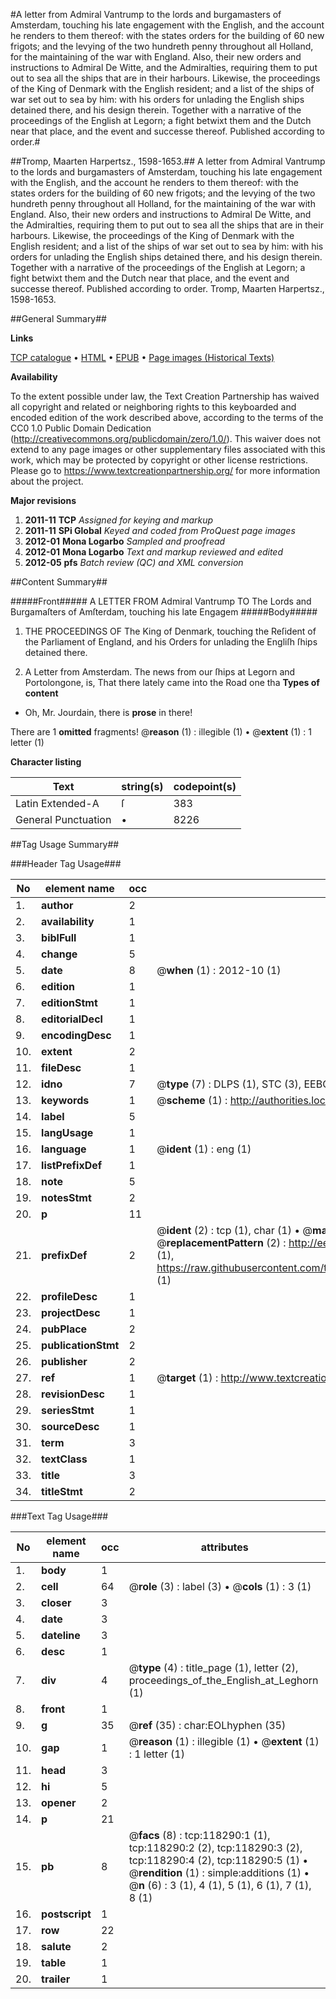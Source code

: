 #A letter from Admiral Vantrump to the lords and burgamasters of Amsterdam, touching his late engagement with the English, and the account he renders to them thereof: with the states orders for the building of 60 new frigots; and the levying of the two hundreth penny throughout all Holland, for the maintaining of the war with England. Also, their new orders and instructions to Admiral De Witte, and the Admiralties, requiring them to put out to sea all the ships that are in their harbours. Likewise, the proceedings of the King of Denmark with the English resident; and a list of the ships of war set out to sea by him: with his orders for unlading the English ships detained there, and his design therein. Together with a narrative of the proceedings of the English at Legorn; a fight betwixt them and the Dutch near that place, and the event and successe thereof. Published according to order.#

##Tromp, Maarten Harpertsz., 1598-1653.##
A letter from Admiral Vantrump to the lords and burgamasters of Amsterdam, touching his late engagement with the English, and the account he renders to them thereof: with the states orders for the building of 60 new frigots; and the levying of the two hundreth penny throughout all Holland, for the maintaining of the war with England. Also, their new orders and instructions to Admiral De Witte, and the Admiralties, requiring them to put out to sea all the ships that are in their harbours. Likewise, the proceedings of the King of Denmark with the English resident; and a list of the ships of war set out to sea by him: with his orders for unlading the English ships detained there, and his design therein. Together with a narrative of the proceedings of the English at Legorn; a fight betwixt them and the Dutch near that place, and the event and successe thereof. Published according to order.
Tromp, Maarten Harpertsz., 1598-1653.

##General Summary##

**Links**

[TCP catalogue](http://www.ota.ox.ac.uk/tcp/)  • 
[HTML](http://tei.it.ox.ac.uk/tcp/Texts-HTML/free/A95/A95816.html)  • 
[EPUB](http://tei.it.ox.ac.uk/tcp/Texts-EPUB/free/A95/A95816.epub) • 
[Page images (Historical Texts)](https://historicaltexts.jisc.ac.uk/eebo-99866031e)

**Availability**

To the extent possible under law, the Text Creation Partnership has waived all copyright and related or neighboring rights to this keyboarded and encoded edition of the work described above, according to the terms of the CC0 1.0 Public Domain Dedication (http://creativecommons.org/publicdomain/zero/1.0/). This waiver does not extend to any page images or other supplementary files associated with this work, which may be protected by copyright or other license restrictions. Please go to https://www.textcreationpartnership.org/ for more information about the project.

**Major revisions**

1. __2011-11__ __TCP__ *Assigned for keying and markup*
1. __2011-11__ __SPi Global__ *Keyed and coded from ProQuest page images*
1. __2012-01__ __Mona Logarbo__ *Sampled and proofread*
1. __2012-01__ __Mona Logarbo__ *Text and markup reviewed and edited*
1. __2012-05__ __pfs__ *Batch review (QC) and XML conversion*

##Content Summary##

#####Front#####
A LETTER FROM Admiral Vantrump TO The Lords and Burgamaſters of Amſterdam, touching his late Engagem
#####Body#####

1. THE PROCEEDINGS OF The King of Denmark, touching the Reſident of the Parliament of England, and his Orders for unlading the Engliſh ſhips detained there.

1. A Letter from Amsterdam.
The news from our ſhips at Legorn and Portolongone, is, That there lately came into the Road one tha
**Types of content**

  * Oh, Mr. Jourdain, there is **prose** in there!

There are 1 **omitted** fragments! 
 @__reason__ (1) : illegible (1)  •  @__extent__ (1) : 1 letter (1)

**Character listing**


|Text|string(s)|codepoint(s)|
|---|---|---|
|Latin Extended-A|ſ|383|
|General Punctuation|•|8226|

##Tag Usage Summary##

###Header Tag Usage###

|No|element name|occ|attributes|
|---|---|---|---|
|1.|__author__|2||
|2.|__availability__|1||
|3.|__biblFull__|1||
|4.|__change__|5||
|5.|__date__|8| @__when__ (1) : 2012-10 (1)|
|6.|__edition__|1||
|7.|__editionStmt__|1||
|8.|__editorialDecl__|1||
|9.|__encodingDesc__|1||
|10.|__extent__|2||
|11.|__fileDesc__|1||
|12.|__idno__|7| @__type__ (7) : DLPS (1), STC (3), EEBO-CITATION (1), PROQUEST (1), VID (1)|
|13.|__keywords__|1| @__scheme__ (1) : http://authorities.loc.gov/ (1)|
|14.|__label__|5||
|15.|__langUsage__|1||
|16.|__language__|1| @__ident__ (1) : eng (1)|
|17.|__listPrefixDef__|1||
|18.|__note__|5||
|19.|__notesStmt__|2||
|20.|__p__|11||
|21.|__prefixDef__|2| @__ident__ (2) : tcp (1), char (1)  •  @__matchPattern__ (2) : ([0-9\-]+):([0-9IVX]+) (1), (.+) (1)  •  @__replacementPattern__ (2) : http://eebo.chadwyck.com/downloadtiff?vid=$1&page=$2 (1), https://raw.githubusercontent.com/textcreationpartnership/Texts/master/tcpchars.xml#$1 (1)|
|22.|__profileDesc__|1||
|23.|__projectDesc__|1||
|24.|__pubPlace__|2||
|25.|__publicationStmt__|2||
|26.|__publisher__|2||
|27.|__ref__|1| @__target__ (1) : http://www.textcreationpartnership.org/docs/. (1)|
|28.|__revisionDesc__|1||
|29.|__seriesStmt__|1||
|30.|__sourceDesc__|1||
|31.|__term__|3||
|32.|__textClass__|1||
|33.|__title__|3||
|34.|__titleStmt__|2||


###Text Tag Usage###

|No|element name|occ|attributes|
|---|---|---|---|
|1.|__body__|1||
|2.|__cell__|64| @__role__ (3) : label (3)  •  @__cols__ (1) : 3 (1)|
|3.|__closer__|3||
|4.|__date__|3||
|5.|__dateline__|3||
|6.|__desc__|1||
|7.|__div__|4| @__type__ (4) : title_page (1), letter (2), proceedings_of_the_English_at_Leghorn (1)|
|8.|__front__|1||
|9.|__g__|35| @__ref__ (35) : char:EOLhyphen (35)|
|10.|__gap__|1| @__reason__ (1) : illegible (1)  •  @__extent__ (1) : 1 letter (1)|
|11.|__head__|3||
|12.|__hi__|5||
|13.|__opener__|2||
|14.|__p__|21||
|15.|__pb__|8| @__facs__ (8) : tcp:118290:1 (1), tcp:118290:2 (2), tcp:118290:3 (2), tcp:118290:4 (2), tcp:118290:5 (1)  •  @__rendition__ (1) : simple:additions (1)  •  @__n__ (6) : 3 (1), 4 (1), 5 (1), 6 (1), 7 (1), 8 (1)|
|16.|__postscript__|1||
|17.|__row__|22||
|18.|__salute__|2||
|19.|__table__|1||
|20.|__trailer__|1||
